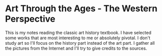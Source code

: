 # Art Through the Ages - The Western Perspective

This is my notes reading the classic art history textbook. I have selected some works that are most interesting to me or absolutely pivotal. I don't study art so I'll focus on the history part instead of the art part. I gather all the pictures from the Internet and I'll try to give credits to the sources.

